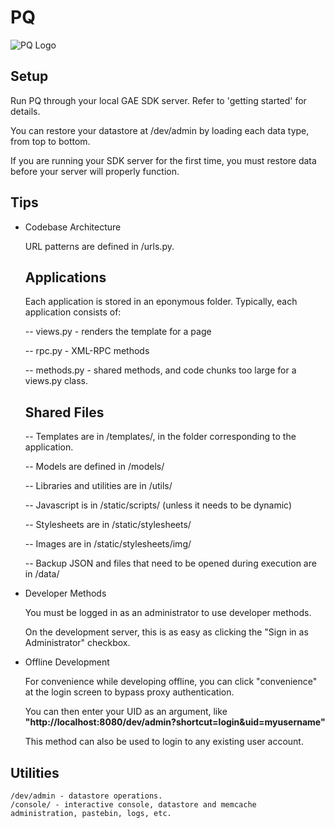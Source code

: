 PQ 
================

![PQ Logo](http://plopquiz.com/static/stylesheets/img/homepage/logo.png)


Setup
------------

  Run PQ through your local GAE SDK server. Refer to 'getting started' for details. 
  
  You can restore your datastore at /dev/admin by loading each data type, 
  from top to bottom.
  
  If you are running your SDK server for the first time, you must restore data
  before your server will properly function. 


Tips
------------    

* Codebase Architecture

  URL patterns are defined in /urls.py.
  
  ## Applications 
  
  Each application is stored in an eponymous folder. Typically, each application consists of:
  
  -- views.py - renders the template for a page
  
  -- rpc.py - XML-RPC methods
  
  -- methods.py - shared methods, and code chunks too large for a views.py class. 
  
  
  ## Shared Files 
  
  -- Templates are in /templates/, in the folder corresponding to the application.
  
  -- Models are defined in /models/ 
  
  -- Libraries and utilities are in /utils/
  
  -- Javascript is in /static/scripts/ (unless it needs to be dynamic)
  
  -- Stylesheets are in /static/stylesheets/
  
  -- Images are in /static/stylesheets/img/
  
  -- Backup JSON and files that need to be opened during execution are in /data/
  



* Developer Methods

  You must be logged in as an administrator to use developer methods. 
  
  On the development server, this is as easy as clicking the "Sign in as Administrator" checkbox.



* Offline Development

  For convenience while developing offline, you can click "convenience" at the login screen to bypass proxy authentication. 

  You can then enter your UID as an argument, like __"http://localhost:8080/dev/admin?shortcut=login&uid=myusername"__ 
  
  This method can also be used to login to any existing user account. 

    
Utilities
------------    
    
    /dev/admin - datastore operations.
    /console/ - interactive console, datastore and memcache administration, pastebin, logs, etc. 
